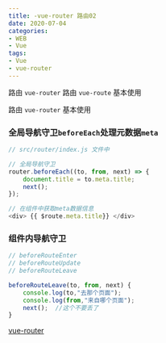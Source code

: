 ```yaml
---
title: -vue-router 路由02
date: 2020-07-04
categories: 
- WEB
- Vue
tags:
- Vue
- vue-router
---
```

路由 `vue-router`
路由 `vue-route` 基本使用

路由 `vue-router` 基本使用

### 全局导航守卫`beforeEach`处理元数据`meta`

```javascript
// src/router/index.js 文件中

// 全局导航守卫
router.beforeEach((to, from, next) => {
    document.title = to.meta.title;
    next();
});

// 在组件中获取meta数据信息
<div> {{ $route.meta.title}} </div>
```

### 组件内导航守卫

```javascript
// beforeRouteEnter
// beforeRouteUpdate 
// beforeRouteLeave

beforeRouteLeave(to, from, next) {
    console.log(to,"去那个页面");
    console.log(from,"来自哪个页面");
    next();  //这个不要丢了
}

```







 [vue-router](https://router.vuejs.org/zh/api/#tag "vue-router")





























